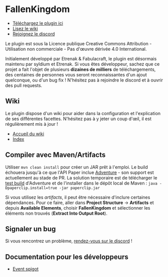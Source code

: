 FallenKingdom
===
- [Téléchargez le plugin ici](https://www.spigotmc.org/resources/fallenkingdom.38878/)
- [Lisez le wiki](https://github.com/Etrenak/FallenKingdom/wiki)
- [Rejoignez le discord](https://discord.gg/SmAAFxh)

Le plugin est sous la Licence publique Creative Commons Attribution - Utilisation non commerciale - Pas d'œuvre dérivée 4.0 International.

Initialement développé par Etrenak & Fabulacraft, le plugin est désormais maintenu par syldium et Etrenak. Si vous êtes développeur, sachez que ce projet a fait l'objet de plusieurs **dizaines de milliers** de téléchargements, des centaines de personnes vous seront reconnaissantes d'un ajout quelconque, ou d'un bug fix ! N'hésitez pas à rejoindre le discord et à ouvrir des pull requests.

## Wiki
Le plugin dispose d'un wiki pour aider dans la configuration et l'explication de ses différentes facettes. N'hésitez pas à y jeter un coup d'œil, il est régulièrement mis à jour !
- [Accueil du wiki](https://github.com/Etrenak/FallenKingdom/wiki)
- [Index](https://github.com/Etrenak/FallenKingdom/wiki#diff%C3%A9rentes-page-du-wiki--index-%EF%B8%8F)

## Compiler avec Maven/Artifacts
Utiliser `mvn clean install` pour créer un JAR prêt à l'emploi. Le build échouera jusqu'à ce que l'API Paper inclue [Adventure](https://github.com/KyoriPowered/adventure) - son support est actuellement au stade de PR. La solution temporaire est de télécharger le [test build](https://github.com/PaperMC/Paper/pull/4842) d'Adventure et de l'installer dans le dépôt local de Maven :
`java -Dpaperclip.install=true -jar paperclip.jar`

Si vous utilisez les *artifacts*, il peut être nécessaire d'inclure certaines dépendances. Pour ce faire, aller dans **Project Structure** → **Artifacts** et depuis **Available Elements**, choisir **FallenKingdom** et sélectionner les éléments non trouvés (**Extract Into Output Root**).

## Signaler un bug
Si vous rencontrez un problème, [rendez-vous sur le discord](https://discord.gg/2mPXHYX) !

## Documentation pour les développeurs
* [Event spigot](docs/api/api.md)
